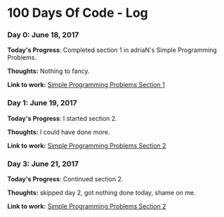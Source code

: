 # 100 Days Of Code - Log

### Day 0: June 18, 2017

**Today's Progress**: Completed section 1 in adriaN's Simple Programming Problems.

**Thoughts:** Nothing to fancy.

**Link to work:** [Simple Programming Problems Section 1](https://github.com/chrootzius/SimpleProgrammingProblems/commit/ab4c97bf6262a0a9223931d53741dfb1075b5d77)

### Day 1: June 19, 2017

**Today's Progress**: I started section 2.

**Thoughts:** I could have done more.

**Link to work:** [Simple Programming Problems Section 2](https://github.com/chrootzius/SimpleProgrammingProblems/commit/7e482fc5e67c6849e9829e5c89d20c9d804b659f)

### Day 3: June 21, 2017

**Today's Progress**: Continued section 2.

**Thoughts:** skipped day 2, got nothing done today, shame on  me.

**Link to work:** [Simple Programming Problems Section 2](https://github.com/chrootzius/SimpleProgrammingProblems/commit/434dbf54a566d075cfb6203b2dd97aee5ae5c888)
